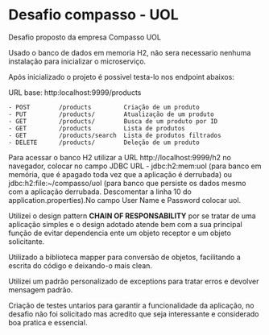 
# Desafio compasso - UOL
Desafio proposto da empresa Compasso UOL

Usado o banco de dados em memoria H2, não sera necessario nenhuma instalação para inicializar o microserviço.

Após inicializado o projeto é possivel testa-lo nos endpoint abaixos:

URL base: http:localhost:9999/products
````
- POST	      /products         Criação de um produto
- PUT	      /products/        Atualização de um produto
- GET	      /products/        Busca de um produto por ID
- GET	      /products	        Lista de produtos
- GET	      /products/search  Lista de produtos filtrados
- DELETE      /products/        Deleção de um produto
````
Para acessar o banco H2 utilizar a URL http://localhost:9999/h2 no navegador, colocar no campo JDBC URL - jdbc:h2:mem:uol (para banco em memória, que é apagado toda vez que a aplicação é derrubada) ou jdbc:h2:file:~/compasso/uol (para banco que persiste os dados mesmo com a aplicação derrubada. Descomentar a linha 10 do application.properties).No campo User Name e Password colocar uol.

Utilizei o design pattern **CHAIN OF RESPONSABILITY** por se tratar de uma aplicação simples e o design adotado atende bem com a sua principal função de evitar dependencia ente um objeto receptor e um objeto solicitante.

Utilizado a biblioteca mapper para conversão de objetos, facilitando a escrita do código e deixando-o mais clean.

Utilizei um padrão personalizado de exceptions para tratar erros e devolver mensagem padrão.

Criação de testes untarios para garantir a funcionalidade da aplicação, no desafio não foi solicitado mas acredito que seja interessante e considerado boa pratica e essencial.

